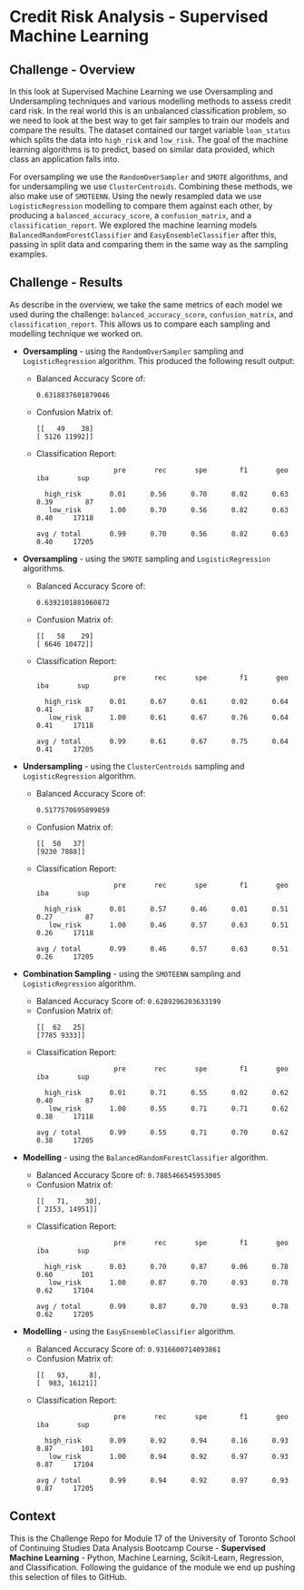 # Credit Risk Analysis - Supervised Machine Learning

## Challenge - Overview

In this look at Supervised Machine Learning we use Oversampling and Undersampling techniques and various modelling methods to assess credit card risk. In the real world this is an unbalanced classification problem, so we need to look at the best way to get fair samples to train our models and compare the results. The dataset contained our target variable `loan_status` which splits the data into `high_risk` and `low_risk`. The goal of the machine learning algorithms is to predict, based on similar data provided, which class an application falls into.

For oversampling we use the `RandomOverSampler` and `SMOTE` algorithms, and for undersampling we use `ClusterCentroids`. Combining these methods, we also make use of `SMOTEENN`. Using the newly resampled data we use `LogisticRegression` modelling to compare them against each other, by producing a `balanced_accuracy_score`, a `confusion_matrix`, and a `classification_report`. We explored the machine learning models `BalancedRandomForestClassifier` and `EasyEnsembleClassifier` after this, passing in split data and comparing them in the same way as the sampling examples.


## Challenge - Results

As describe in the overview, we take the same metrics of each model we used during the challenge: `balanced_accuracy_score`, `confusion_matrix`, and `classification_report`. This allows us to compare each sampling and modelling technique we worked on.

* **Oversampling** - using the `RandomOverSampler` sampling and `LogisticRegression` algorithm. This produced the following result output:

  - Balanced Accuracy Score of:

    `0.6318837601879046`

  - Confusion Matrix of:
    ```
    [[   49    38]
    [ 5126 11992]]
    ```
  - Classification Report:
    ```
                       pre       rec       spe        f1       geo       iba       sup

      high_risk       0.01      0.56      0.70      0.02      0.63      0.39        87
       low_risk       1.00      0.70      0.56      0.82      0.63      0.40     17118

    avg / total       0.99      0.70      0.56      0.82      0.63      0.40     17205
    ```

* **Oversampling** - using the `SMOTE` sampling and `LogisticRegression` algorithms.

  - Balanced Accuracy Score of:

    `0.6392101881060872`

  - Confusion Matrix of:
    ```
    [[   58    29]
    [ 6646 10472]]
    ```
  - Classification Report:
    ```
                       pre       rec       spe        f1       geo       iba       sup

      high_risk       0.01      0.67      0.61      0.02      0.64      0.41        87
       low_risk       1.00      0.61      0.67      0.76      0.64      0.41     17118

    avg / total       0.99      0.61      0.67      0.75      0.64      0.41     17205
    ```

* **Undersampling** - using the `ClusterCentroids` sampling and `LogisticRegression` algorithm.

  - Balanced Accuracy Score of:

    ```
    0.5177570695899859
    ```
    
  - Confusion Matrix of:
    ```
    [[  50   37]
    [9230 7888]]
    ```
  - Classification Report:
    ```
                       pre       rec       spe        f1       geo       iba       sup

      high_risk       0.01      0.57      0.46      0.01      0.51      0.27        87
       low_risk       1.00      0.46      0.57      0.63      0.51      0.26     17118

    avg / total       0.99      0.46      0.57      0.63      0.51      0.26     17205
    ```

* **Combination Sampling** - using the `SMOTEENN` sampling and `LogisticRegression` algorithm.

  - Balanced Accuracy Score of:
    `0.6289296203633199`
  - Confusion Matrix of:
    ```
    [[  62   25]
    [7785 9333]]
    ```
  - Classification Report:
    ```
                       pre       rec       spe        f1       geo       iba       sup

      high_risk       0.01      0.71      0.55      0.02      0.62      0.40        87
       low_risk       1.00      0.55      0.71      0.71      0.62      0.38     17118

    avg / total       0.99      0.55      0.71      0.70      0.62      0.38     17205
    ```

* **Modelling** - using the `BalancedRandomForestClassifier` algorithm.

  - Balanced Accuracy Score of:
    `0.7885466545953005`
  - Confusion Matrix of:
    ```
    [[   71,    30],
    [ 2153, 14951]]
    ```
  - Classification Report:
    ```
                       pre       rec       spe        f1       geo       iba       sup

      high_risk       0.03      0.70      0.87      0.06      0.78      0.60       101
       low_risk       1.00      0.87      0.70      0.93      0.78      0.62     17104

    avg / total       0.99      0.87      0.70      0.93      0.78      0.62     17205
    ```

* **Modelling** - using the `EasyEnsembleClassifier` algorithm.

  - Balanced Accuracy Score of:
    `0.9316600714093861`
  - Confusion Matrix of:
    ```
    [[   93,     8],
    [  983, 16121]]
    ```
  - Classification Report:
    ```
                       pre       rec       spe        f1       geo       iba       sup

      high_risk       0.09      0.92      0.94      0.16      0.93      0.87       101
       low_risk       1.00      0.94      0.92      0.97      0.93      0.87     17104

    avg / total       0.99      0.94      0.92      0.97      0.93      0.87     17205
    ```

<!--
## Challenge - Summary

Summarize the results of the machine learning models, and include a recommendation on the model to use, if any. If you do not recommend any of the models, justify your reasoning.

There is a summary of the results (2 pt)
There is a recommendation on which model to use, or there is no recommendation with a justification (3 pt)
-->

## Context

This is the Challenge Repo for Module 17 of the University of Toronto School of Continuing Studies Data Analysis Bootcamp Course - **Supervised Machine Learning** - Python, Machine Learning, Scikit-Learn, Regression, and Classification. Following the guidance of the module we end up pushing this selection of files to GitHub.
